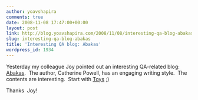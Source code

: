 ```yaml
---
author: yoavshapira
comments: true
date: 2008-11-08 17:47:00+00:00
layout: post
link: http://blog.yoavshapira.com/2008/11/08/interesting-qa-blog-abakas/
slug: interesting-qa-blog-abakas
title: 'Interesting QA blog: Abakas'
wordpress_id: 1934
---
```


Yesterday my colleague Joy pointed out an interesting QA-related blog: [Abakas](http://blog.abakas.com/).  The author, Catherine Powell, has an engaging writing style.  The contents are interesting.  Start with [Toys](http://blog.abakas.com/2008/11/toys.html) ;) 

  


Thanks  Joy!

  

